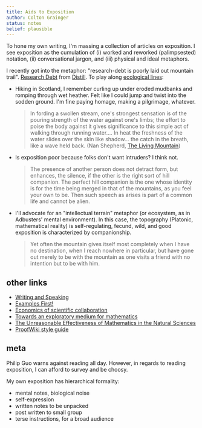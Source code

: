 ```yaml
---
title: Aids to Exposition
author: Colton Grainger
status: notes
belief: plausible 
---
```


To hone my own writing, I'm massing a collection of articles on exposition. I see exposition as the cumulation of (i) worked and reworked (palimpsested) notation, (ii) conversational jargon, and (iii) physical and ideal metaphors.

I recently got into the metaphor: "research-debt is poorly laid out mountain trail". [Research Debt](https://distill.pub/2017/research-debt/) from [Distill](https://distill.pub/). To play along [ecological lines](https://web.archive.org/web/20170511203300/http://www.ecology.ethz.ch/education/master-courses/readings-in-environmental-thinking.html): 

- Hiking in Scotland, I remember curling up under eroded mudbanks and romping
  through wet heather. Felt like I could jump and twist into the sodden ground.
  I'm fine paying homage, making a pilgrimage, whatever.

    > In fording a swollen stream, one's strongest sensation is of the pouring strength of the water against one's limbs; the effort to poise the body against it gives significance to this simple act of walking through running water.... In heat the freshness of the water slides over the skin like shadow... the catch in the breath, like a wave held back. (Nan Shepherd, [The Living Mountain](https://www.ethz.ch/content/dam/ethz/special-interest/usys/ites/ecosystem-management-dam/documents/EducationDOC/Readings_DOC/Nan%20Sheperd.pdf))

- Is exposition poor because folks don't want intruders? I think not.

    > The presence of another person does not detract form, but enhances, the silence, if the other is the right sort of hill companion. The perfect hill companion is the one whose identity is for the time being merged in that of the mountains, as you feel your own to be. Then such speech as arises is part of a common life and cannot be alien. 

- I'll advocate for an "intellectual terrain" metaphor (or ecosystem, as in
  Adbusters' mental environment). In this case, the topography (Platonic,
  mathematical reality) is self-regulating, fecund, wild, and good exposition
  is characterized by companionship.

    > Yet often the mountain gives itself most completely when I have no destination, when I reach nowhere in particular, but have gone out merely to be with the mountain as one visits a friend with no intention but to be with him.

## other links

- [Writing and Speaking](http://paulgraham.com/speak.html)
- [Examples First!](https://gowers.wordpress.com/2007/10/19/my-favourite-pedagogical-principle-examples-first/)
- [Economics of scientific collaboration](http://michaelnielsen.org/blog/the-economics-of-scientific-collaboration/)
- [Towards an exploratory medium for mathematics](http://cognitivemedium.com/emm/emm.html)
- [The Unreasonable Effectiveness of Mathematics in the Natural Sciences](https://www.dartmouth.edu/~matc/MathDrama/reading/Wigner.html)
- [ProofWiki style guide](https://proofwiki.org/wiki/Help:Editing/House_Style)

## meta

Philip Guo warns against reading all day. However, in regards to reading
exposition, I can afford to survey and be choosy.

My own exposition has hierarchical formality:

- mental notes, biological noise
- self-expression
- written notes to be unpacked
- post written to small group
- terse instructions, for a broad audience
